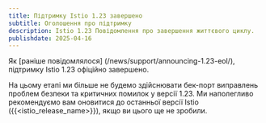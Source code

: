 ```yaml
---
title: Підтримку Istio 1.23 завершено
subtitle: Оголошення про підтримку
description: Istio 1.23 Повідомлення про завершення життєвого циклу.
publishdate: 2025-04-16
---
```


Як [раніше повідомлялося] (/news/support/announcing-1.23-eol/), підтримку Istio 1.23 офіційно завершено.

На цьому етапі ми більше не будемо здійснювати бек-порт виправлень проблем безпеки та критичних помилок у версії 1.23. Ми наполегливо рекомендуємо вам оновитися до останньої версії Istio ({{<istio_release_name>}}), якщо ви цього ще не зробили.
